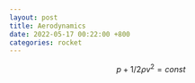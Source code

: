 ```yaml
---
layout: post
title: Aerodynamics
date: 2022-05-17 00:22:00 +800
categories: rocket
---
```

$$
p + 1/2\rho v^2 = const
$$
